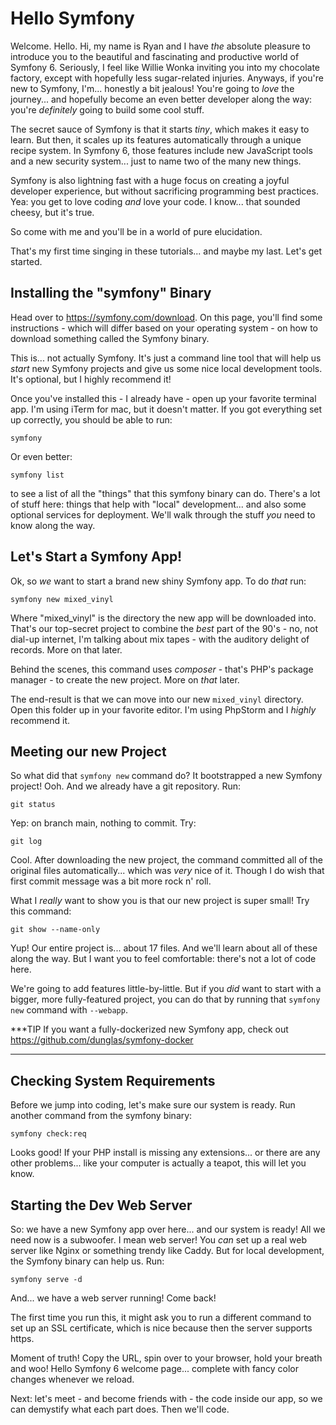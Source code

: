 # Hello Symfony

Welcome. Hello. Hi, my name is Ryan and I have *the* absolute pleasure to introduce
you to the beautiful and fascinating and productive world of Symfony 6. Seriously,
I feel like Willie Wonka inviting you into my chocolate factory, except with
hopefully less sugar-related injuries. Anyways, if you're new to Symfony, I'm...
honestly a bit jealous! You're going to *love* the journey... and hopefully become
an even better developer along the way: you're *definitely* going to build some cool
stuff.

The secret sauce of Symfony is that it starts *tiny*, which makes it easy to learn.
But then, it scales up its features automatically through a unique recipe system.
In Symfony 6, those features include new JavaScript tools and a new security system...
just to name two of the many new things.

Symfony is also lightning fast with a huge focus on creating a joyful developer
experience, but without sacrificing programming best practices. Yea: you get to love
coding *and* love your code. I know... that sounded cheesy, but it's true.

So come with me and you'll be in a world of pure elucidation.

That's my first time singing in these tutorials... and maybe my last. Let's get started.

## Installing the "symfony" Binary

Head over to https://symfony.com/download. On this page, you'll find some
instructions - which will differ based on your operating system - on how to download
something called the Symfony binary.

This is... not actually Symfony. It's just a command line tool that will help us
*start* new Symfony projects and give us some nice local development tools. It's
optional, but I highly recommend it!

Once you've installed this - I already have - open up your favorite terminal app.
I'm using iTerm for mac, but it doesn't matter. If you got everything set up
correctly, you should be able to run:

```terminal
symfony
```

Or even better:

```terminal
symfony list
```

to see a list of all the "things" that this symfony binary can do. There's a lot
of stuff here: things that help with "local" development... and also some
optional services for deployment. We'll walk through the stuff *you* need to know
along the way.

## Let's Start a Symfony App!

Ok, so *we* want to start a brand new shiny Symfony app. To do *that* run:

```terminal
symfony new mixed_vinyl
```

Where "mixed_vinyl" is the directory the new app will be downloaded into. That's
our top-secret project to combine the *best* part of the 90's - no, not dial-up
internet, I'm talking about mix tapes - with the auditory delight of records. More
on that later.

Behind the scenes, this command uses *composer* - that's PHP's package manager - to
create the new project. More on *that* later.

The end-result is that we can move into our new `mixed_vinyl` directory. Open
this folder up in your favorite editor. I'm using PhpStorm and I *highly* recommend
it.

## Meeting our new Project

So what did that `symfony new` command do? It bootstrapped a new Symfony project!
Ooh. And we already have a git repository. Run:

```terminal
git status
```

Yep: on branch main, nothing to commit. Try:

```terminal
git log
```

Cool. After downloading the new project, the command committed all of the original
files automatically... which was *very* nice of it. Though I do wish that first
commit message was a bit more rock n' roll.

What I *really* want to show you is that our new project is super small! Try
this command:

```terminal
git show --name-only
```

Yup! Our entire project is... about 17 files. And we'll learn about all of these
along the way. But I want you to feel comfortable: there's not a lot of code here.

We're going to add features little-by-little. But if you *did* want
to start with a bigger, more fully-featured project, you can do that by running
that `symfony new` command with `--webapp`.

***TIP
If you want a fully-dockerized new Symfony app, check out
https://github.com/dunglas/symfony-docker
***

## Checking System Requirements

Before we jump into coding, let's make sure our system is ready. Run another
command from the symfony binary:

```terminal
symfony check:req
```

Looks good! If your PHP install is missing any extensions... or there are
any other problems... like your computer is actually a teapot, this will let
you know.

## Starting the Dev Web Server

So: we have a new Symfony app over here... and our system is ready! All we need now
is a subwoofer. I mean web server! You *can* set up a real web server like Nginx or
something trendy like Caddy. But for local development, the Symfony binary can help
us. Run:

```terminal
symfony serve -d
```

And... we have a web server running! Come back!

The first time you run this, it might ask you to run a different command to set
up an SSL certificate, which is nice because then the server supports https.

Moment of truth! Copy the URL, spin over to your browser, hold your breath and woo!
Hello Symfony 6 welcome page... complete with fancy color changes whenever we reload.

Next: let's meet - and become friends with - the code inside our app, so we can
demystify what each part does. Then we'll code.

